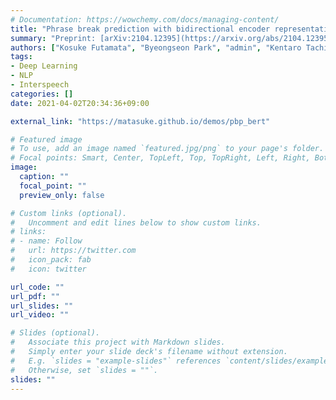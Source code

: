 ```yaml
---
# Documentation: https://wowchemy.com/docs/managing-content/
title: "Phrase break prediction with bidirectional encoder representations in Japanese text-to-speech synthesis"
summary: "Preprint: [arXiv:2104.12395](https://arxiv.org/abs/2104.12395), Published version: [ISCA Archive Interspeech 2021](https://www.isca-speech.org/archive/interspeech_2021/futamata21_interspeech.html)"
authors: ["Kosuke Futamata", "Byeongseon Park", "admin", "Kentaro Tachibana"]
tags:
- Deep Learning
- NLP
- Interspeech
categories: []
date: 2021-04-02T20:34:36+09:00

external_link: "https://matasuke.github.io/demos/pbp_bert"

# Featured image
# To use, add an image named `featured.jpg/png` to your page's folder.
# Focal points: Smart, Center, TopLeft, Top, TopRight, Left, Right, BottomLeft, Bottom, BottomRight.
image:
  caption: ""
  focal_point: ""
  preview_only: false

# Custom links (optional).
#   Uncomment and edit lines below to show custom links.
# links:
# - name: Follow
#   url: https://twitter.com
#   icon_pack: fab
#   icon: twitter

url_code: ""
url_pdf: ""
url_slides: ""
url_video: ""

# Slides (optional).
#   Associate this project with Markdown slides.
#   Simply enter your slide deck's filename without extension.
#   E.g. `slides = "example-slides"` references `content/slides/example-slides.md`.
#   Otherwise, set `slides = ""`.
slides: ""
---
```


